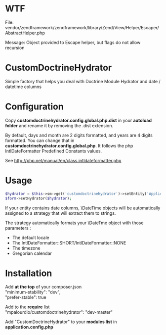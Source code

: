 WTF
===
File:
vendor/zendframework/zendframework/library/Zend/View/Helper/Escaper/AbstractHelper.php

Message:
Object provided to Escape helper, but flags do not allow recursion

CustomDoctrineHydrator
======================

Simple factory that helps you deal with Doctrine Module Hydrator and date / datetime columns

Configuration
=====
Copy **customdoctrinehydrator.config.global.php.dist** in your **autoload folder** and rename it by removing the .dist
extension.

By default, days and month are 2 digits formatted, and years are 4 digits formatted. You can change that in
**customdoctrinehydrator.config.global.php**. It follows the php IntlDateFormatter Predefined Constants values.

See http://php.net/manual/en/class.intldateformatter.php

Usage
=====

```php
$hydrator = $this->sm->get('customdoctrinehydrator')->setEntity('Application\Entity\Myentity');
$form->setHydrator($hydrator);
```

If your entity contains date columns, \DateTime objects will be automatically assigned to a strategy that will extract them to strings.

The strategy automatically formats your \DateTme object with those parameters :
  * The default locale
  * The IntlDateFormatter::SHORT/IntlDateFormatter::NONE
  * The timezone
  * Gregorian calendar

Installation
============
Add **at the top** of your composer.json  
"minimum-stability": "dev",  
"prefer-stable": true

Add to the **require** list  
"mpalourdio/customdoctrinehydrator": "dev-master"

Add "CustomDoctrineHydrator" to your **modules list** in **application.config.php**
